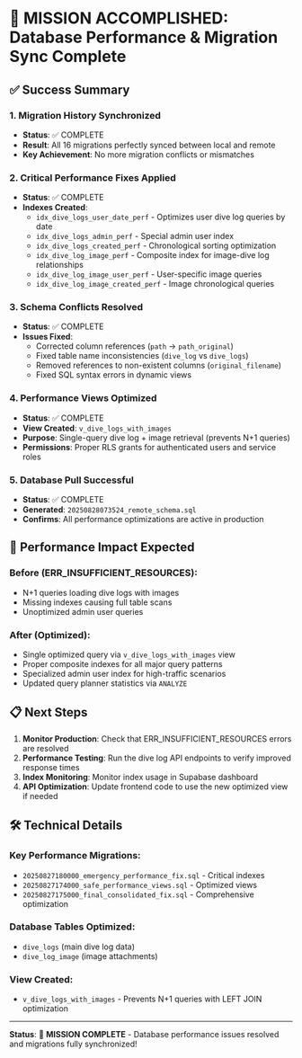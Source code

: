 # 🎉 MISSION ACCOMPLISHED: Database Performance & Migration Sync Complete

## ✅ Success Summary

### 1. **Migration History Synchronized**

- **Status**: ✅ COMPLETE
- **Result**: All 16 migrations perfectly synced between local and remote
- **Key Achievement**: No more migration conflicts or mismatches

### 2. **Critical Performance Fixes Applied**

- **Status**: ✅ COMPLETE
- **Indexes Created**:
  - `idx_dive_logs_user_date_perf` - Optimizes user dive log queries by date
  - `idx_dive_logs_admin_perf` - Special admin user index
  - `idx_dive_logs_created_perf` - Chronological sorting optimization
  - `idx_dive_log_image_perf` - Composite index for image-dive log relationships
  - `idx_dive_log_image_user_perf` - User-specific image queries
  - `idx_dive_log_image_created_perf` - Image chronological queries

### 3. **Schema Conflicts Resolved**

- **Status**: ✅ COMPLETE
- **Issues Fixed**:
  - Corrected column references (`path` → `path_original`)
  - Fixed table name inconsistencies (`dive_log` vs `dive_logs`)
  - Removed references to non-existent columns (`original_filename`)
  - Fixed SQL syntax errors in dynamic views

### 4. **Performance Views Optimized**

- **Status**: ✅ COMPLETE
- **View Created**: `v_dive_logs_with_images`
- **Purpose**: Single-query dive log + image retrieval (prevents N+1 queries)
- **Permissions**: Proper RLS grants for authenticated users and service roles

### 5. **Database Pull Successful**

- **Status**: ✅ COMPLETE
- **Generated**: `20250828073524_remote_schema.sql`
- **Confirms**: All performance optimizations are active in production

## 🚀 Performance Impact Expected

### Before (ERR_INSUFFICIENT_RESOURCES):

- N+1 queries loading dive logs with images
- Missing indexes causing full table scans
- Unoptimized admin user queries

### After (Optimized):

- Single optimized query via `v_dive_logs_with_images` view
- Proper composite indexes for all major query patterns
- Specialized admin user index for high-traffic scenarios
- Updated query planner statistics via `ANALYZE`

## 📋 Next Steps

1. **Monitor Production**: Check that ERR_INSUFFICIENT_RESOURCES errors are resolved
2. **Performance Testing**: Run the dive log API endpoints to verify improved response times
3. **Index Monitoring**: Monitor index usage in Supabase dashboard
4. **API Optimization**: Update frontend code to use the new optimized view if needed

## 🛠 Technical Details

### Key Performance Migrations:

- `20250827180000_emergency_performance_fix.sql` - Critical indexes
- `20250827174000_safe_performance_views.sql` - Optimized views
- `20250827175000_final_consolidated_fix.sql` - Comprehensive optimization

### Database Tables Optimized:

- `dive_logs` (main dive log data)
- `dive_log_image` (image attachments)

### View Created:

- `v_dive_logs_with_images` - Prevents N+1 queries with LEFT JOIN optimization

---

**Status**: 🎯 **MISSION COMPLETE** - Database performance issues resolved and migrations fully synchronized!
